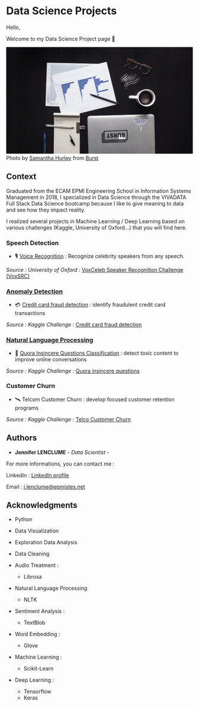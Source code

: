 # Data Science Projects

Hello, 

Welcome to my Data Science Project page 🚀

<img src='images-library/business-person-desk-flatlay.jpg'>
Photo by <a href="https://burst.shopify.com/@lightleaksin?utm_campaign=photo_credit&amp;utm_content=Picture+of+Business+Person+Desk+Flatlay+%E2%80%94+Free+Stock+Photo&amp;utm_medium=referral&amp;utm_source=credit">Samantha Hurley</a> from <a href="https://burst.shopify.com/computer?utm_campaign=photo_credit&amp;utm_content=Picture+of+Business+Person+Desk+Flatlay+%E2%80%94+Free+Stock+Photo&amp;utm_medium=referral&amp;utm_source=credit">Burst</a>


## Context

Graduated from the ECAM EPMI Engineering School in Information Systems Management in 2018, I specialized in Data Science through the VIVADATA Full Stack Data Science bootcamp because I like to give meaning to data and see how they impact reality.

I realized several projects in Machine Learning / Deep Learning based on various challenges (Kaggle, University of Oxford...) that you will find here.
 

### Speech Detection

- 🎙 [Voice Recognition](https://github.com/Jennifer974/my-projects/tree/master/final-project-vivadata-03-2020) : Recognize celebrity speakers from any speech.

*Source : University of Oxford :* [VoxCeleb Speaker Recognition Challenge (VoxSRC)](http://www.robots.ox.ac.uk/~vgg/data/voxceleb/competition.html)


### [Anomaly Detection](https://github.com/Jennifer974/my-projects/tree/master/anomaly-detection)

- 💳 [Credit card fraud detection](https://github.com/Jennifer974/my-projects/tree/master/anomaly-detection/credit-card-fraud-detection) : identify fraudulent credit card transactions

*Source : Kaggle Challenge :* [Credit card fraud detection](https://www.kaggle.com/mlg-ulb/creditcardfraud/)


### [Natural Language Processing](https://github.com/Jennifer974/my-projects/tree/master/NLP)

- 💬 [Quora Insincere Questions Classification](https://github.com/Jennifer974/my-projects/tree/master/NLP/quora-insincere-classification) : detect toxic content to improve online conversations

*Source : Kaggle Challenge :* [Quora insincere questions](https://www.kaggle.com/c/quora-insincere-questions-classification)



### Customer Churn

- 🛰 Telcom Customer Churn : develop focused customer retention programs

*Source : Kaggle Challenge :* [Telco Customer Churn](https://www.kaggle.com/blastchar/telco-customer-churn)



## Authors

* **Jennifer LENCLUME** - *Data Scientist* - 

For more informations, you can contact me :

LinkedIn : [LinkedIn profile](https://www.linkedin.com/in/jennifer-lenclume-a93728115/?locale=en_US)

Email : <a href="j.lenclume@epmistes.net">j.lenclume@epmistes.net</a>



## Acknowledgments

* Python
* Data Visualization
* Exploration Data Analysis
* Data Cleaning

* Audio Treatment :
    - Librosa
* Natural Language Processing
    - NLTK
* Sentiment Analysis : 
    - TextBlob
* Word Embedding :
    - Glove

* Machine Learning :
    - Scikit-Learn
* Deep Learning :
    - Tensorflow
    - Keras